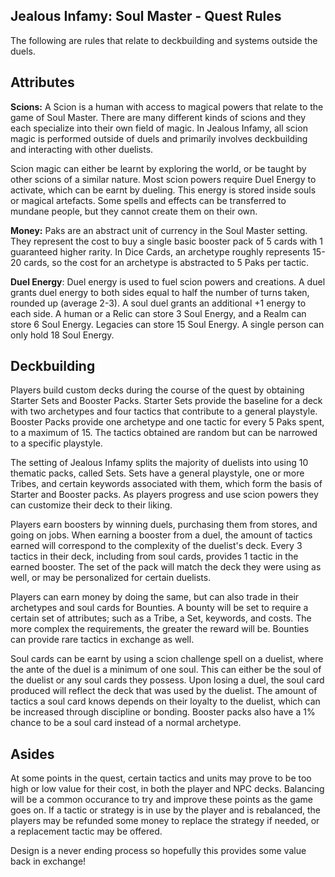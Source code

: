 ## Jealous Infamy: Soul Master - Quest Rules

The following are rules that relate to deckbuilding and systems outside the duels.

## Attributes

**Scions:** A Scion is a human with access to magical powers that relate to the game of Soul Master. There are many different kinds of scions and they each specialize into their own field of magic. In Jealous Infamy, all scion magic is performed outside of duels and primarily involves deckbuilding and interacting with other duelists.

Scion magic can either be learnt by exploring the world, or be taught by other scions of a similar nature. Most scion powers require Duel Energy to activate, which can be earnt by dueling. This energy is stored inside souls or magical artefacts. Some spells and effects can be transferred to mundane people, but they cannot create them on their own.

**Money:** Paks are an abstract unit of currency in the Soul Master setting. They represent the cost to buy a single basic booster pack of 5 cards with 1 guaranteed higher rarity. In Dice Cards, an archetype roughly represents 15-20 cards, so the cost for an archetype is abstracted to 5 Paks per tactic.

**Duel Energy**: Duel energy is used to fuel scion powers and creations. A duel grants duel energy to both sides equal to half the number of turns taken, rounded up (average 2-3). A soul duel grants an additional +1 energy to each side. A human or a Relic can store 3 Soul Energy, and a Realm can store 6 Soul Energy. Legacies can store 15 Soul Energy. A single person can only hold 18 Soul Energy.

## Deckbuilding

Players build custom decks during the course of the quest by obtaining Starter Sets and Booster Packs. Starter Sets provide the baseline for a deck with two archetypes and four tactics that contribute to a general playstyle. Booster Packs provide one archetype and one tactic for every 5 Paks spent, to a maximum of 15. The tactics obtained are random but can be narrowed to a specific playstyle.

The setting of Jealous Infamy splits the majority of duelists into using 10 thematic packs, called Sets. Sets have a general playstyle, one or more Tribes, and certain keywords associated with them, which form the basis of Starter and Booster packs. As players progress and use scion powers they can customize their deck to their liking.

Players earn boosters by winning duels, purchasing them from stores, and going on jobs. When earning a booster from a duel, the amount of tactics earned will correspond to the complexity of the duelist's deck. Every 3 tactics in their deck, including from soul cards, provides 1 tactic in the earned booster. The set of the pack will match the deck they were using as well, or may be personalized for certain duelists.

Players can earn money by doing the same, but can also trade in their archetypes and soul cards for Bounties. A bounty will be set to require a certain set of attributes; such as a Tribe, a Set, keywords, and costs. The more complex the requirements, the greater the reward will be. Bounties can provide rare tactics in exchange as well.

Soul cards can be earnt by using a scion challenge spell on a duelist, where the ante of the duel is a minimum of one soul. This can either be the soul of the duelist or any soul cards they possess. Upon losing a duel, the soul card produced will reflect the deck that was used by the duelist. The amount of tactics a soul card knows depends on their loyalty to the duelist, which can be increased through discipline or bonding. Booster packs also have a 1% chance to be a soul card instead of a normal archetype.

## Asides

At some points in the quest, certain tactics and units may prove to be too high or low value for their cost, in both the player and NPC decks. Balancing will be a common occurance to try and improve these points as the game goes on. If a tactic or strategy is in use by the player and is rebalanced, the players may be refunded some money to replace the strategy if needed, or a replacement tactic may be offered.

Design is a never ending process so hopefully this provides some value back in exchange!
